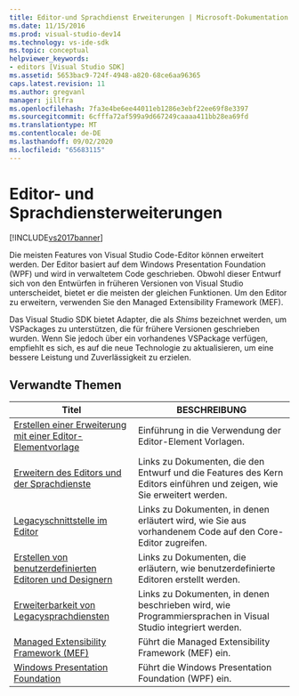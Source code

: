 ```yaml
---
title: Editor-und Sprachdienst Erweiterungen | Microsoft-Dokumentation
ms.date: 11/15/2016
ms.prod: visual-studio-dev14
ms.technology: vs-ide-sdk
ms.topic: conceptual
helpviewer_keywords:
- editors [Visual Studio SDK]
ms.assetid: 5653bac9-724f-4948-a820-68ce6aa96365
caps.latest.revision: 11
ms.author: gregvanl
manager: jillfra
ms.openlocfilehash: 7fa3e4be6ee44011eb1286e3ebf22ee69f8e3397
ms.sourcegitcommit: 6cfffa72af599a9d667249caaaa411bb28ea69fd
ms.translationtype: MT
ms.contentlocale: de-DE
ms.lasthandoff: 09/02/2020
ms.locfileid: "65683115"
---
```

# <a name="editor-and-language-service-extensions"></a>Editor- und Sprachdiensterweiterungen
[!INCLUDE[vs2017banner](../includes/vs2017banner.md)]

Die meisten Features von Visual Studio Code-Editor können erweitert werden. Der Editor basiert auf dem Windows Presentation Foundation (WPF) und wird in verwaltetem Code geschrieben. Obwohl dieser Entwurf sich von den Entwürfen in früheren Versionen von Visual Studio unterscheidet, bietet er die meisten der gleichen Funktionen. Um den Editor zu erweitern, verwenden Sie den Managed Extensibility Framework (MEF).  
  
 Das Visual Studio SDK bietet Adapter, die als *Shims* bezeichnet werden, um VSPackages zu unterstützen, die für frühere Versionen geschrieben wurden. Wenn Sie jedoch über ein vorhandenes VSPackage verfügen, empfiehlt es sich, es auf die neue Technologie zu aktualisieren, um eine bessere Leistung und Zuverlässigkeit zu erzielen.  
  
## <a name="related-topics"></a>Verwandte Themen  
  
|Titel|BESCHREIBUNG|  
|-----------|-----------------|  
|[Erstellen einer Erweiterung mit einer Editor-Elementvorlage](../extensibility/creating-an-extension-with-an-editor-item-template.md)|Einführung in die Verwendung der Editor-Element Vorlagen.|  
|[Erweitern des Editors und der Sprachdienste](../extensibility/extending-the-editor-and-language-services.md)|Links zu Dokumenten, die den Entwurf und die Features des Kern Editors einführen und zeigen, wie Sie erweitert werden.|  
|[Legacyschnittstelle im Editor](../extensibility/legacy-interfaces-in-the-editor.md)|Links zu Dokumenten, in denen erläutert wird, wie Sie aus vorhandenem Code auf den Core-Editor zugreifen.|  
|[Erstellen von benutzerdefinierten Editoren und Designern](../extensibility/creating-custom-editors-and-designers.md)|Links zu Dokumenten, die erläutern, wie benutzerdefinierte Editoren erstellt werden.|  
|[Erweiterbarkeit von Legacysprachdiensten](../extensibility/internals/legacy-language-service-extensibility.md)|Links zu Dokumenten, in denen beschrieben wird, wie Programmiersprachen in Visual Studio integriert werden.|  
|[Managed Extensibility Framework (MEF)](https://msdn.microsoft.com/library/6c61b4ec-c6df-4651-80f1-4854f8b14dde)|Führt die Managed Extensibility Framework (MEF) ein.|  
|[Windows Presentation Foundation](https://msdn.microsoft.com/library/f667bd15-2134-41e9-b4af-5ced6fafab5d)|Führt die Windows Presentation Foundation (WPF) ein.|
